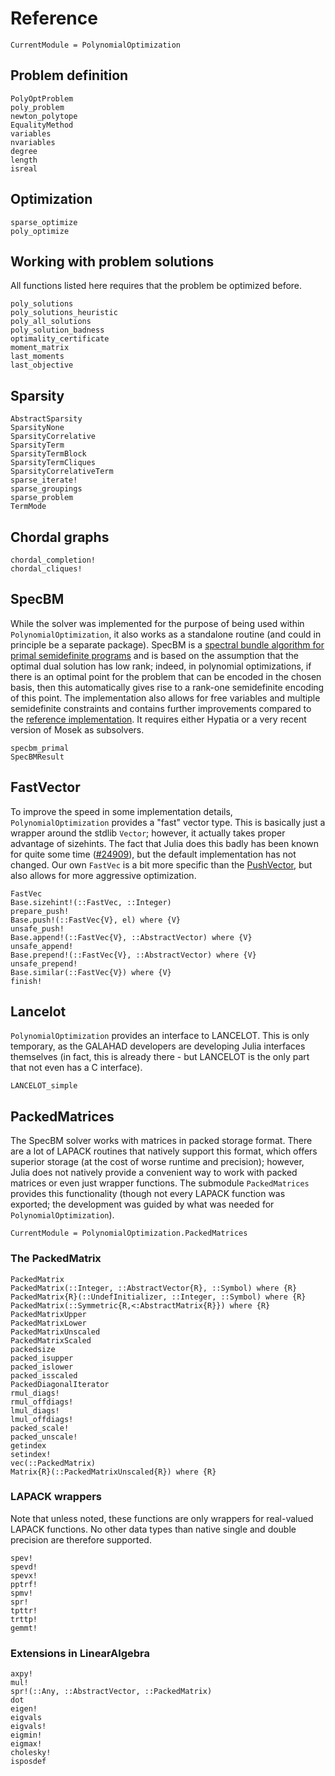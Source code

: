 # Reference

```@meta
CurrentModule = PolynomialOptimization
```

## Problem definition
```@docs
PolyOptProblem
poly_problem
newton_polytope
EqualityMethod
variables
nvariables
degree
length
isreal
```

## Optimization
```@docs
sparse_optimize
poly_optimize
```

## Working with problem solutions
All functions listed here requires that the problem be optimized before.
```@docs
poly_solutions
poly_solutions_heuristic
poly_all_solutions
poly_solution_badness
optimality_certificate
moment_matrix
last_moments
last_objective
```

## Sparsity
```@docs
AbstractSparsity
SparsityNone
SparsityCorrelative
SparsityTerm
SparsityTermBlock
SparsityTermCliques
SparsityCorrelativeTerm
sparse_iterate!
sparse_groupings
sparse_problem
TermMode
```

## Chordal graphs
```@docs
chordal_completion!
chordal_cliques!
```

## SpecBM
While the solver was implemented for the purpose of being used within `PolynomialOptimization`, it also works as a standalone
routine (and could in principle be a separate package). SpecBM is a
[spectral bundle algorithm for primal semidefinite programs](https://doi.org/10.48550/arXiv.2307.07651) and is based on the
assumption that the optimal dual solution has low rank; indeed, in polynomial optimizations, if there is an optimal point for
the problem that can be encoded in the chosen basis, then this automatically gives rise to a rank-one semidefinite encoding of
this point.
The implementation also allows for free variables and multiple semidefinite constraints and contains further improvements
compared to the [reference implementation](https://github.com/soc-ucsd/specBM). It requires either Hypatia or a very recent
version of Mosek as subsolvers.
```@docs
specbm_primal
SpecBMResult
```

## FastVector
To improve the speed in some implementation details, `PolynomialOptimization` provides a "fast" vector type. This is basically
just a wrapper around the stdlib `Vector`; however, it actually takes proper advantage of sizehints. The fact that Julia does
this badly has been known for quite some time ([#24909](https://github.com/JuliaLang/julia/issues/24909)), but the default
implementation has not changed. Our own `FastVec` is a bit more specific than the
[PushVector](https://github.com/tpapp/PushVectors.jl), but also allows for more aggressive optimization.
```@docs
FastVec
Base.sizehint!(::FastVec, ::Integer)
prepare_push!
Base.push!(::FastVec{V}, el) where {V}
unsafe_push!
Base.append!(::FastVec{V}, ::AbstractVector) where {V}
unsafe_append!
Base.prepend!(::FastVec{V}, ::AbstractVector) where {V}
unsafe_prepend!
Base.similar(::FastVec{V}) where {V}
finish!
```

## Lancelot
`PolynomialOptimization` provides an interface to LANCELOT. This is only temporary, as the GALAHAD developers are developing
Julia interfaces themselves (in fact, this is already there - but LANCELOT is the only part that not even has a C interface).
```@docs
LANCELOT_simple
```

## PackedMatrices
The SpecBM solver works with matrices in packed storage format. There are a lot of LAPACK routines that natively support this
format, which offers superior storage (at the cost of worse runtime and precision); however, Julia does not natively provide
a convenient way to work with packed matrices or even just wrapper functions. The submodule `PackedMatrices` provides this
functionality (though not every LAPACK function was exported; the development was guided by what was needed for
`PolynomialOptimization`).

```@meta
CurrentModule = PolynomialOptimization.PackedMatrices
```
### The PackedMatrix
```@docs
PackedMatrix
PackedMatrix(::Integer, ::AbstractVector{R}, ::Symbol) where {R}
PackedMatrix{R}(::UndefInitializer, ::Integer, ::Symbol) where {R}
PackedMatrix(::Symmetric{R,<:AbstractMatrix{R}}) where {R}
PackedMatrixUpper
PackedMatrixLower
PackedMatrixUnscaled
PackedMatrixScaled
packedsize
packed_isupper
packed_islower
packed_isscaled
PackedDiagonalIterator
rmul_diags!
rmul_offdiags!
lmul_diags!
lmul_offdiags!
packed_scale!
packed_unscale!
getindex
setindex!
vec(::PackedMatrix)
Matrix{R}(::PackedMatrixUnscaled{R}) where {R}
```
### LAPACK wrappers
Note that unless noted, these functions are only wrappers for real-valued LAPACK functions. No other data types than native single and double precision are therefore supported.
```@docs
spev!
spevd!
spevx!
pptrf!
spmv!
spr!
tpttr!
trttp!
gemmt!
```
### Extensions in LinearAlgebra
```@docs
axpy!
mul!
spr!(::Any, ::AbstractVector, ::PackedMatrix)
dot
eigen!
eigvals
eigvals!
eigmin!
eigmax!
cholesky!
isposdef
```